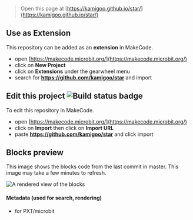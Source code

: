 
> Open this page at [https://kamigoo.github.io/star/](https://kamigoo.github.io/star/)

## Use as Extension

This repository can be added as an **extension** in MakeCode.

* open [https://makecode.microbit.org/](https://makecode.microbit.org/)
* click on **New Project**
* click on **Extensions** under the gearwheel menu
* search for **https://github.com/kamigoo/star** and import

## Edit this project ![Build status badge](https://github.com/kamigoo/star/workflows/MakeCode/badge.svg)

To edit this repository in MakeCode.

* open [https://makecode.microbit.org/](https://makecode.microbit.org/)
* click on **Import** then click on **Import URL**
* paste **https://github.com/kamigoo/star** and click import

## Blocks preview

This image shows the blocks code from the last commit in master.
This image may take a few minutes to refresh.

![A rendered view of the blocks](https://github.com/kamigoo/star/raw/master/.github/makecode/blocks.png)

#### Metadata (used for search, rendering)

* for PXT/microbit
<script src="https://makecode.com/gh-pages-embed.js"></script><script>makeCodeRender("{{ site.makecode.home_url }}", "{{ site.github.owner_name }}/{{ site.github.repository_name }}");</script>
